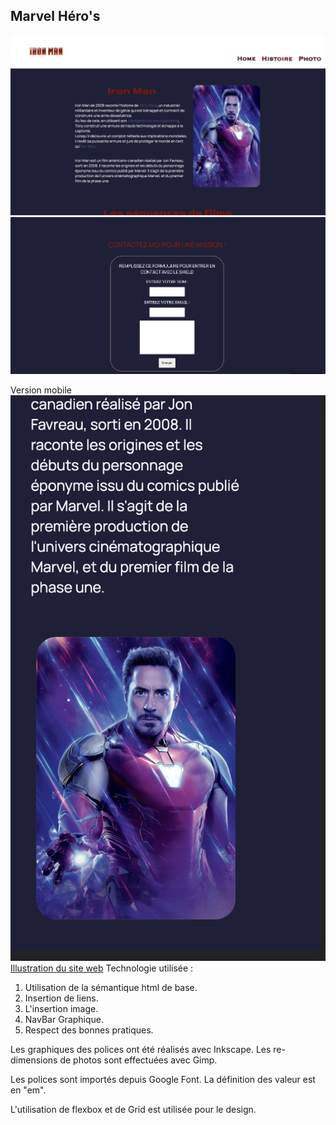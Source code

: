 ## Marvel Héro's


![Illustration du site web](./img/info3.png)
![Illustration du site web](./img/info4.png)


Version mobile
![Illustration du site web](./img/info1.png)[Illustration du site web](./img/info2.png)
Technologie utilisée : 

1. Utilisation de la sémantique html de base.
2. Insertion de liens.
3. L'insertion image.
4. NavBar Graphique.
5. Respect des bonnes pratiques.

Les graphiques des polices ont été réalisés avec Inkscape.
Les re-dimensions de photos sont effectuées avec Gimp.

Les polices sont importés depuis Google Font.
La définition des valeur est en "em".

L'utilisation de flexbox et de Grid est utilisée pour le design.